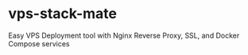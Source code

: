 # vps-stack-mate
Easy VPS Deployment tool with Nginx Reverse Proxy, SSL, and Docker Compose services
